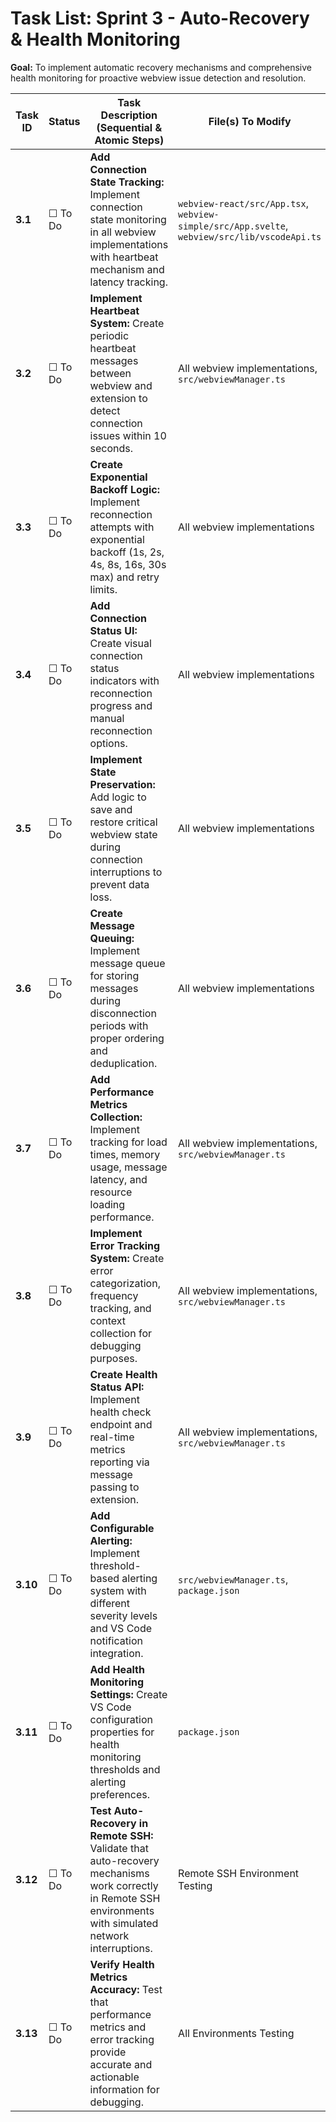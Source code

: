 # Task List: Sprint 3 - Auto-Recovery & Health Monitoring

**Goal:** To implement automatic recovery mechanisms and comprehensive health monitoring for proactive webview issue detection and resolution.

| Task ID | Status | Task Description (Sequential & Atomic Steps) | File(s) To Modify |
|---------|--------|----------------------------------------------|-------------------|
| **3.1** | ☐ To Do | **Add Connection State Tracking:** Implement connection state monitoring in all webview implementations with heartbeat mechanism and latency tracking. | `webview-react/src/App.tsx`, `webview-simple/src/App.svelte`, `webview/src/lib/vscodeApi.ts` |
| **3.2** | ☐ To Do | **Implement Heartbeat System:** Create periodic heartbeat messages between webview and extension to detect connection issues within 10 seconds. | All webview implementations, `src/webviewManager.ts` |
| **3.3** | ☐ To Do | **Create Exponential Backoff Logic:** Implement reconnection attempts with exponential backoff (1s, 2s, 4s, 8s, 16s, 30s max) and retry limits. | All webview implementations |
| **3.4** | ☐ To Do | **Add Connection Status UI:** Create visual connection status indicators with reconnection progress and manual reconnection options. | All webview implementations |
| **3.5** | ☐ To Do | **Implement State Preservation:** Add logic to save and restore critical webview state during connection interruptions to prevent data loss. | All webview implementations |
| **3.6** | ☐ To Do | **Create Message Queuing:** Implement message queue for storing messages during disconnection periods with proper ordering and deduplication. | All webview implementations |
| **3.7** | ☐ To Do | **Add Performance Metrics Collection:** Implement tracking for load times, memory usage, message latency, and resource loading performance. | All webview implementations, `src/webviewManager.ts` |
| **3.8** | ☐ To Do | **Implement Error Tracking System:** Create error categorization, frequency tracking, and context collection for debugging purposes. | All webview implementations, `src/webviewManager.ts` |
| **3.9** | ☐ To Do | **Create Health Status API:** Implement health check endpoint and real-time metrics reporting via message passing to extension. | All webview implementations, `src/webviewManager.ts` |
| **3.10** | ☐ To Do | **Add Configurable Alerting:** Implement threshold-based alerting system with different severity levels and VS Code notification integration. | `src/webviewManager.ts`, `package.json` |
| **3.11** | ☐ To Do | **Add Health Monitoring Settings:** Create VS Code configuration properties for health monitoring thresholds and alerting preferences. | `package.json` |
| **3.12** | ☐ To Do | **Test Auto-Recovery in Remote SSH:** Validate that auto-recovery mechanisms work correctly in Remote SSH environments with simulated network interruptions. | Remote SSH Environment Testing |
| **3.13** | ☐ To Do | **Verify Health Metrics Accuracy:** Test that performance metrics and error tracking provide accurate and actionable information for debugging. | All Environments Testing |
